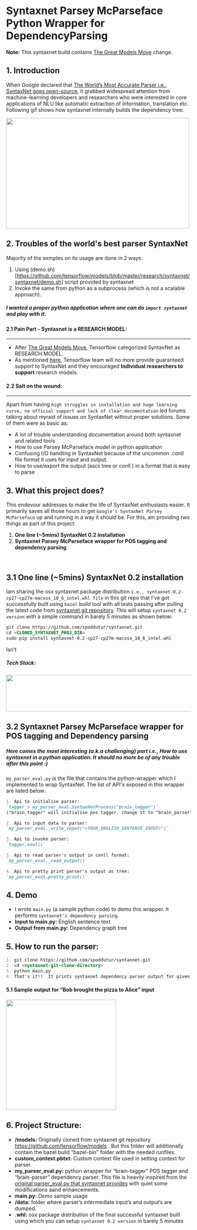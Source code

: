 # Syntaxnet Parsey McParseface Python Wrapper for DependencyParsing
**Note:** This syntaxnet build contains [The Great Models Move](https://github.com/tensorflow/models/pull/2430) change. 

## 1. Introduction

When Google declared that [The World’s Most Accurate Parser i.e., SyntaxNet goes open-source](https://research.googleblog.com/2016/05/announcing-syntaxnet-worlds-most.html), it grabbed widespread attention from machine-learning developers and researchers who were interested in core applications of NLU like automatic extraction of information, translation etc. Following gif shows how syntaxnet internally builds the dependency tree:

<img src="https://github.com/tensorflow/models/blob/master/research/syntaxnet/g3doc/images/looping-parser.gif" width="500" height="300"/>

## 2. Troubles of the world's best parser SyntaxNet
Majority of the exmples on its usage are done in 2 ways:
1. Using (demo.sh)[https://github.com/tensorflow/models/blob/master/research/syntaxnet/syntaxnet/demo.sh] script provided by syntaxnet
2. Invoke the same from python as a subprocess (which is not a scalable approach).
##### I wanted a proper python application where one can do `import syntaxnet` and play with it.

#### 2.1 Pain Part - Syntaxnet is a RESEARCH MODEL:
<hr/>

- After [The Great Models Move](https://github.com/tensorflow/models/pull/2430), Tensorflow categorized SyntaxNet as RESEARCH MODEL.
- As mentioned [here](https://github.com/tensorflow/models/pull/2430), Tensorflow team will no more provide  guaranteed support to SyntaxNet and they encouraged **Individual researchers to support** research models.

#### 2.2 Salt on the wound:
<hr/>

Apart from having `high struggles in installation and huge learning curve, no official support and lack of clear documentation` led forums talking about myraid of issues on SyntaxNet without proper solutions. Some of them were as basic as:
- A lot of trouble understanding documentation around both syntaxnet and related tools
- How to use Parsey McParseface model in python application
- Confusing I/O handling in SyntaxNet because of the uncommon .conll file format it uses for input and output.
- How to use/export the output (ascii tree or conll ) in a format that is easy to parse

## 3. What this project does?
This endevour addresses to make the life of SyntaxNet enthusiasts easier. It primarily saves all those hours to get `Google's SyntaxNet Parsey McParseface` up and running in a way it should be. For this, am providing two things as part of this project:
1. **One line (~5mins) SyntaxNet 0.2 installation**
2. **Syntaxnet Parsey McParseface wrapper for POS tagging and dependency parsing**

<br/>

## 3.1 One line (~5mins) SyntaxNet 0.2 installation
Iam sharing the osx syntaxnet package distribution `i.e., syntaxnet-0.2-cp27-cp27m-macosx_10_6_intel.whl file` in this git repo that I've got successfully built using `bazel` build tool with all tests passing after pulling the latest code from [syntaxnet git repository](https://github.com/tensorflow/models). This will setup `syntaxnet 0.2 version` with a simple command in barely 5 minutes as shown below:
```markdown
git clone https://github.com/spoddutur/syntaxnet.git
cd <CLONED_SYNTAXNET_PROJ_DIR>
sudo pip install syntaxnet-0.2-cp27-cp27m-macosx_10_6_intel.whl
```
Isn't 
##### Tech Stack:
<img src="https://user-images.githubusercontent.com/22542670/38137700-d6bb2276-3443-11e8-8aa2-6f883d978fed.png" width="600" height="100"/>

## 3.2 Syntaxnet Parsey McParseface wrapper for POS tagging and Dependency parsing 
##### Here comes the most interesting (a.k.a challenging) part i.e., How to use syntaxnet in a python application. It should no more be of any trouble after this point :)

`my_parser_eval.py` is the file that contains the python-wrapper which I implemented to wrap SyntaxNet. The list of API's exposed in this wrapper are listed below:
```markdown
1. Api to initialise parser: 
`tagger = my_parser_eval.SyntaxNetProcess("brain_tagger")`
("brain_tagger" will initialise pos tagger. change it to "brain_parser" for dependency parsing)

2. Api to input data to parser: 
`my_parser_eval._write_input("<YOUR_ENGLISH_SENTENCE_INPUT>")`

3. Api to invoke parser: 
`tagger.eval()`

3. Api to read parser's output in conll format:
`my_parser_eval._read_output()`

4. Api to pretty print parser's output as tree: 
`my_parser_eval.pretty_print()`
```
## 4. Demo
- I wrote `main.py` (a sample python code) to demo this wrapper. It performs `syntaxnet's dependency parsing`. 
- **Input to main.py:** English sentence text
- **Output from main.py:** Dependency graph tree

## 5. How to run the parser:
```markdown
1. git clone https://github.com/spoddutur/syntaxnet.git
2. cd <syntaxnet-git-clone-directory>
3. python main.py 
4. That's it!!  It prints syntaxnet dependency parser output for given input english sentence
```

#### 5.1 Sample output for “Bob brought the pizza to Alice” input
<img src="https://user-images.githubusercontent.com/22542670/38134694-d492419e-3431-11e8-87a3-dcd6d0d36ebb.png" width="300"/>

## 6. Project Structure:
- **/models:** Originally cloned from syntaxnet git repository https://github.com/tensorflow/models . But this folder will additionally contain the bazel build “bazel-bin" folder with the needed runfiles.
- **custom_context.pbtxt:** Custom context file used in setting context for parser.
- **my_parser_eval.py:** python wrapper for “brain-tagger” POS tagger and “brain-parser” dependency parser. This file is heavily inspired from the [original parser_eval.py that syntaxnet provides](https://github.com/tensorflow/models/blob/master/syntaxnet/syntaxnet/parser_eval.py) with quiet some modifications aand enhancements.
- **main.py:** Demo sample usage
- **/data:** folder where parser’s intermediate input’s and output’s are dumped.
- **.whl:** osx package distribution of the final successful syntaxnet built using which you can setup `syntaxnet 0.2 version` in barely 5 minutes 
